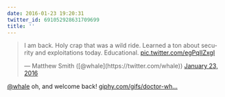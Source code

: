 ```yaml
---
date: 2016-01-23 19:20:31
twitter_id: 691052928631709699
title: ''
---
```


<blockquote class="twitter-tweet"><p lang="en" dir="ltr">I am back. Holy crap that was a wild ride. Learned a ton about security and exploitations today. Educational. <a href="https://t.co/egPqIIZxgI">pic.twitter.com/egPqIIZxgI</a></p>&mdash; Matthew Smith ([@whale](https://twitter.com/whale)) <a href="https://twitter.com/whale/status/691047655988944896?ref_src=twsrc%5Etfw">January 23, 2016</a></blockquote>
<script async src="https://platform.twitter.com/widgets.js" charset="utf-8"></script>

[@whale](https://twitter.com/whale) oh, and welcome back! [giphy.com/gifs/doctor-wh…](http://giphy.com/gifs/doctor-who-eleven-doctorwho-B58qxazWfT1du?tc=1)
